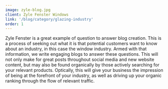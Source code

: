 ```yaml
---
image: zyle-blog.jpg
client: Zyle Fenster Windows
link: '/blog/category/glazing-industry'
order: 1
---
```

Zyle Fenster is a great example of question to answer blog creation. This is a process of seeking out what it is that potential customers want to know about an industry, in this case the window industry. Armed with that information, we write engaging blogs to answer these questions. This will not only make for great posts throughout social media and new website content, but may also be found organically by those actively searching for your relevant products. Optically, this will give your business the impression of being at the forefront of your industry, as well as driving up your organic ranking through the flow of relevant traffic.
